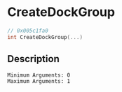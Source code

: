 # CreateDockGroup
```c
// 0x005c1fa0
int CreateDockGroup(...)
```
## Description
```
Minimum Arguments: 0
Maximum Arguments: 1
```
